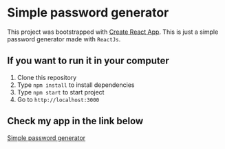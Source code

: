 # Simple password generator

This project was bootstrapped with [Create React App](https://github.com/facebook/create-react-app).
This is just a simple password generator made with `ReactJs`.


## If you want to run it in your computer

1. Clone this repository
2. Type `npm install` to install dependencies
3. Type `npm start` to start project
4. Go to `http://localhost:3000`

## Check my app in the link below

[Simple password generator]("https://4rtw.github.io/password-generator")


